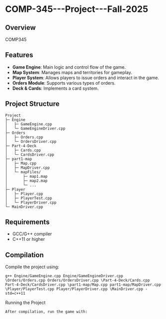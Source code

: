 # COMP-345---Project---Fall-2025

## Overview
COMP345

## Features
- **Game Engine**: Main logic and control flow of the game.
- **Map System**: Manages maps and territories for gameplay.
- **Player System**: Allows players to issue orders and interact in the game.
- **Orders Module**: Supports various types of orders.
- **Deck & Cards**: Implements a card system.

## Project Structure
```
Project
├─ Engine
│   ├─ GameEngine.cpp
│   └─ GameEngineDriver.cpp
├─ Orders
│   ├─ Orders.cpp
│   └─ OrdersDriver.cpp
├─ Part-4-Deck
│   ├─ Cards.cpp
│   └─ CardsDriver.cpp
├─ part1-map
│   ├─ Map.cpp
│   ├─ MapDriver.cpp
│   └─ mapFiles/ 
│       ├─ map1.map
│       ├─ map2.map
│       └─ ...
├─ Player
│   ├─ Player.cpp
│   ├─ PlayerTest.cpp
│   └─ PlayerDriver.cpp
└─ MainDriver.cpp
```
## Requirements
- GCC/G++ compiler
- C++11 or higher

## Compilation
Compile the project using:

```
g++ Engine/GameEngine.cpp Engine/GameEngineDriver.cpp \Orders/Orders.cpp Orders/OrdersDriver.cpp \Part-4-Deck/Cards.cpp Part-4-Deck/CardsDriver.cpp \part1-map/Map.cpp part1-map/MapDriver.cpp \Player/PlayerTest.cpp Player/PlayerDriver.cpp \MainDriver.cpp -std=c++11
```
Running the Project
```
After compilation, run the game with:
```
